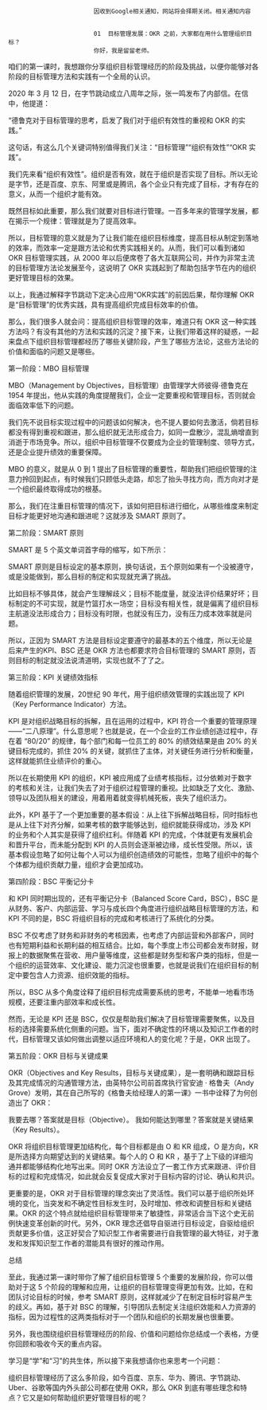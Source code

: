 
                            
                            因收到Google相关通知，网站将会择期关闭。相关通知内容
                            
                            
                            01  目标管理发展：OKR 之前，大家都在用什么管理组织目标？
                            你好，我是留留老师。

咱们的第一课时，我想跟你分享组织目标管理经历的阶段及挑战，以便你能够对各阶段的目标管理方法和实践有一个全局的认识。

2020 年 3 月 12 日，在字节跳动成立八周年之际，张一鸣发布了内部信。在信中，他提道：


“德鲁克对于目标管理的思考，启发了我们对于组织有效性的重视和 OKR 的实践。”


这句话，有这么几个关键词特别值得我们关注：“目标管理”“组织有效性”“OKR 实践”。

我们先来看“组织有效性”。组织是否有效，就在于组织是否实现了目标。所以无论是字节，还是百度、京东、阿里或是腾讯，各个企业只有完成了目标，才有存在的意义，从而一个组织才能有效。

既然目标如此重要，那么我们就要对目标进行管理。一百多年来的管理学发展，都在揭示一个规律：管理就是为了提高效率。

所以，目标管理的意义就是为了让我们能在组织目标维度，提高目标从制定到落地的效率，而效率一定是跟方法论和优秀实践相关的。从而，我们可以看到诸如 OKR 目标管理实践，从 2000 年以后便席卷了各大互联网公司，并作为非常主流的目标管理方法论发展至今，这说明了 OKR 实践起到了帮助包括字节在内的组织更好管理目标的效果。

以上，我通过解释字节跳动下定决心应用“OKR实践”的前因后果，帮你理解 OKR 是“目标管理”的优秀实践，具有提高组织完成目标效率的价值。

那么，我们很多人就会问：提高组织目标管理的效率，难道只有 OKR 这一种实践方法吗？有没有其他的方法和实践的沉淀？接下来，让我们带着这样的疑惑，一起来盘点下组织目标管理都经历了哪些关键阶段，产生了哪些方法论，这些方法论的价值和面临的问题又是哪些。

第一阶段：MBO 目标管理

MBO（Management by Objectives，目标管理）由管理学大师彼得·德鲁克在 1954 年提出，他从实践的角度提醒我们，企业一定要重视和管理目标，否则就会面临效率低下的问题。

我们先不说目标实现过程中的问题该如何解决，也不提人要如何去激活，倘若目标都没有得到重视和跟进，那么组织就无法形成合力，如同一盘散沙，混乱熵增直到消逝于市场竞争。所以，组织中目标管理不仅要成为企业的管理制度、领导方式，还是企业提升绩效的重要保障。

MBO 的意义，就是从 0 到 1 提出了目标管理的重要性，帮助我们把组织管理的注意力拎回到起点，有时候我们只顾低头走路，却忘了抬头寻找方向，而方向对才是一个组织最终取得成功的根基。

那么，我们在注重目标管理的情况下，该如何把目标进行细化，从哪些维度来制定目标才能更好地沟通和跟进呢？这就涉及 SMART 原则了。

第二阶段：SMART 原则

SMART 是 5 个英文单词首字母的缩写，如下所示：



SMART 原则是目标设定的基本原则，换句话说，五个原则如果有一个没被遵守，或是没能做到，那么目标的制定和实现就充满了挑战。

比如目标不够具体，就会产生理解歧义；目标不能度量，就没法评价结果好坏；目标制定的不可实现，就是竹篮打水一场空；目标没有相关性，就是偏离了组织目标主航道没法形成合力；目标没有时限，也就没有压力，没有压力成本效率就是问题。

所以，正因为 SMART 方法是目标设定要遵守的最基本的五个维度，所以无论是后来产生的KPI、BSC 还是 OKR 方法也都要求符合目标管理的 SMART 原则，否则目标的制定就没法说清道明，实现也就不了了之。

第三阶段：KPI 关键绩效指标

随着组织管理的发展，20世纪 90 年代，用于组织绩效管理的实践出现了 KPI（Key Performance Indicator）方法。

KPI 是对组织战略目标的拆解，且在运用的过程中，KPI 符合一个重要的管理原理——“二八原理”。什么意思呢？也就是说，在一个企业的工作业绩创造过程中，存在着 “80/20” 的规律，每个部门和每一位员工的 80% 的绩效结果是由 20% 的关键目标完成的，抓住 20% 的关键，就抓住了主体，对关键任务进行分析和衡量，这样就能抓住业绩评价的重心。

所以在长期使用 KPI 的组织，KPI 被应用成了业绩考核指标，过分依赖对于数字的考核和关注，让我们失去了对于组织过程管理的重视。比如缺乏了文化、激励、领导以及团队相关的建设，用着用着就变得机械死板，丧失了组织活力。

此外，KPI 基于了一个更加重要的基本假设：从上往下拆解战略目标，同时指标也是从上往下对齐分解，如果考核的数字能够达到，组织就能获得成功，涉及 KPI 的业务和个人其实是获得了组织红利。伴随着 KPI 的完成，个体就更有发展机会和晋升平台，而未能分配到 KPI 的人员则会逐渐被边缘，成长性受限。所以，该基本假设忽略了如何让每个人可以为组织创造绩效的可能性，忽略了组织中的每个个体都为组织贡献力量，组织才会更加成功。

第四阶段：BSC 平衡记分卡

和 KPI 同时期出现的，还有平衡记分卡（Balanced Score Card，BSC），BSC 是从财务、客户、内部运营、学习与成长四个角度进行组织战略目标管理的方法，和 KPI 不同的是，BSC 将组织目标的完成和考核进行了系统化的分类。

BSC 不仅考虑了财务和非财务的考核因素，也考虑了内部运营和外部客户，同时也有短期利益和长期利益的相互结合。比如，每个季度上市公司都会发布财报，财报上的数据聚焦在营收、用户量等维度，这些都是财务型和客户类的指标，但是一个组织的运营效率、文化建设、能力沉淀也很重要，也就是说我们在组织目标的制定中要包含人力资源、组织效能的指标。

所以，BSC 从多个角度诠释了组织目标完成需要系统的思考，不能单一地看市场规模，还要注重内部效率和成长性。

然而，无论是 KPI 还是 BSC，仅仅是帮助我们解决了目标管理需要聚焦，以及目标的选择需要系统化侧重的问题。当下，面对不确定性的环境以及知识工作者的时代，目标管理又该如何做出调整以适应环境和人的变化呢？于是，OKR 出现了。

第五阶段：OKR 目标与关键成果

OKR（Objectives and Key Results，目标与关键成果），是一套明确和跟踪目标及其完成情况的沟通管理方法，由英特尔公司前首席执行官安迪 · 格鲁夫（Andy Grove）发明，其在自己所写的《格鲁夫给经理人的第一课》一书中诠释了为何创造出了 OKR：



我要去哪？答案就是目标（Objective）。
我如何能达到哪里？答案就是关键结果（Key Results）。



OKR 将组织目标管理更加结构化，每个目标都是由 O 和 KR 组成，O 是方向，KR 是所选择方向期望达到的关键结果。每个人的 O 和 KR ，基于了上下级的详细沟通并都能够结构化地写出来。同时 OKR 方法设立了一套工作方式来跟进、评价目标的过程和完成情况，如此就会反复促成大家对于目标内容的讨论、确认和共识。

更重要的是，OKR 对于目标管理的理念突出了灵活性。我们可以基于组织所处环境的变化，当突发和不确定性目标发生时，及时增加、修改和调整目标和关键结果。OKR 的这个特点就给组织目标管理带来了敏捷性，非常适合当下这个史无前例快速变革创新的时代。另外，OKR 理念还倡导自驱进行目标设定，自驱给组织贡献更多价值，这正好契合了知识型工作者需要进行自我管理的最大特征，对于激发和发挥知识型工作者的潜能具有很好的推动作用。

总结

至此，我通过第一课时带你了解了组织目标管理 5 个重要的发展阶段，你可以借助对于这 5 个阶段的理解和应用，让组织的目标管理变得更加有效。比如，在和团队讨论目标的时候，参考 SMART 原则，这样就减少了在制定目标时容易产生的歧义。再如，基于对 BSC 的理解，引导团队去制定关注组织效能和人力资源的指标，因为过程性的这两类指标对于一个团队和组织的长期发展也很重要。

另外，我也围绕组织目标管理经历的阶段、价值和问题给你总结成一个表格，方便你回顾和吸收今天的重点内容。



学习是“学”和“习”的共生体，所以接下来我想请你也来思考一个问题：


组织目标管理经历了这么多阶段，如今百度、京东、华为、腾讯、字节跳动、Uber、谷歌等国内外头部公司都在使用 OKR，那么 OKR 到底有哪些理念和特点？它又是如何帮助组织更好管理目标的呢？


                        
                        
                            